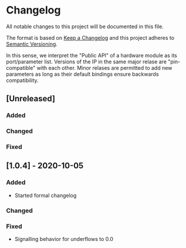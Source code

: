 # Changelog

All notable changes to this project will be documented in this file.

The format is based on [Keep a Changelog](http://keepachangelog.com/en/1.0.0/) and this project adheres to [Semantic Versioning](http://semver.org/spec/v2.0.0.html).

In this sense, we interpret the "Public API" of a hardware module as its port/parameter list.
Versions of the IP in the same major relase are "pin-compatible" with each other. Minor relases are permitted to add new parameters as long as their default bindings ensure backwards compatibility.


## [Unreleased]

### Added
### Changed
### Fixed


## [1.0.4] - 2020-10-05

### Added
- Started formal changelog

### Changed
### Fixed
- Signalling behavior for underflows to 0.0
